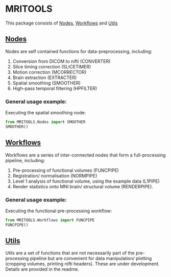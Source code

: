 # MRITOOLS
This package consists of [Nodes](/MRITOOLS/Nodes), [Workflows](/MRITOOLS/Workflows) and [Utils](/MRITOOLS/Utils)

## [Nodes](/MRITOOLS/Nodes)
Nodes are self contained functions for data-preprocessing, including:
1. Conversion from DICOM to nifti (CONVERTER)
2. Slice timing correction (SLICETIMER)
3. Motion correction (MCORRECTOR)
4. Brain extraction (EXTRACTER)
5. Spatial smoothing (SMOOTHER)
6. High-pass temporal filtering (HPFILTER)

### General usage example:

Executing the spatial smoothing node:
```python
from MRITOOLS.Nodes import SMOOTHER
SMOOTHER()
```

## [Workflows](/MRITOOLS/Workflows)

Workflows are a series of inter-connected nodes that form a full-processing pipeline, including:
1. Pre-processing of functional volumes (FUNCPIPE)
2. Registration/ normalisation (NORMPIPE)
3. Level 1 analysis of functional volume, using the example data (L1PIPE)
4. Render statistics onto MNI brain/ structural volume (RENDERPIPE).

### General usage example:

Executing the functional pre-processing workflow:
```python
from MRITOOLS.Workflows import FUNCPIPE
FUNCPIPE()
```

## [Utils](/MRITOOLS/Utils)

Utils are a set of functions that are not necessarily part of the pre-processing pipeline but are convenient for data manipulation/ plotting (cropping volumes, printing nifti headers). These are under development. Details are provided in the readme.
